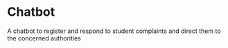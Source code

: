 # Chatbot
A chatbot to register and respond to student complaints and direct them to the concerned authorities
